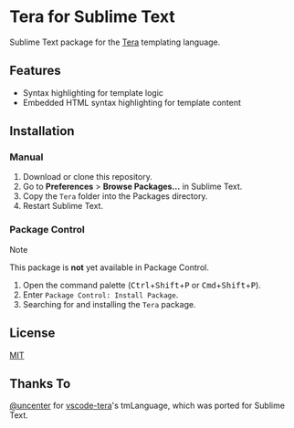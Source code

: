 # Tera for Sublime Text

Sublime Text package for the [Tera](https://keats.github.io/tera/) templating language.

## Features

- Syntax highlighting for template logic
- Embedded HTML syntax highlighting for template content

## Installation

### Manual

1. Download or clone this repository.
2. Go to **Preferences** > **Browse Packages...** in Sublime Text.
3. Copy the `Tera` folder into the Packages directory.
4. Restart Sublime Text.

### Package Control

> [!NOTE]
> This package is **not** yet available in Package Control.

1. Open the command palette (<kbd>Ctrl</kbd>+<kbd>Shift</kbd>+<kbd>P</kbd> or <kbd>Cmd</kbd>+<kbd>Shift</kbd>+<kbd>P</kbd>).
2. Enter `Package Control: Install Package`.
3. Searching for and installing the `Tera` package.

## License

[MIT](LICENSE)

## Thanks To

[@uncenter](https://github.com/uncenter) for [vscode-tera](https://github.com/uncenter/vscode-tera)'s tmLanguage, which was ported for Sublime Text.
